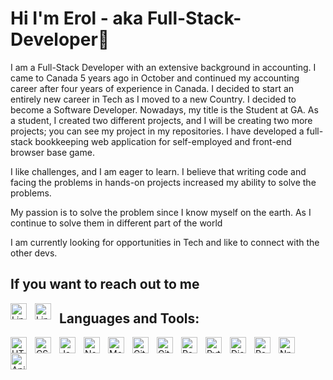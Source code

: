 # Hi I'm Erol - aka Full-Stack-Developer👋


I am a Full-Stack Developer with an extensive background in accounting. I came to Canada 5 years ago in October and continued my accounting career after four years of experience in Canada. I decided to start an entirely new career in Tech as I moved to a new Country. I decided to become a Software Developer. Nowadays, my title is the Student at GA. As a student, I created two different projects, and I will be creating two more projects; you can see my project in my repositories. I have developed a full-stack bookkeeping web application for self-employed and front-end browser base game. 

I like challenges, and I am eager to learn. I believe that writing code and facing the problems in hands-on projects increased my ability to solve the problems.

My passion is to solve the problem since I know myself on the earth. As I continue to solve them in different part of the world

I am currently looking for opportunities in Tech and like to connect with the other devs. 

## If you want to reach out to me

[<img align="left" alt="Linkedin" width="26px" src="https://img.icons8.com/color/48/undefined/linkedin-circled--v1.png" style="padding-right:10px;"/>][linkedin]
[<img align="left" alt="Linkedin" width="26px" src="https://img.icons8.com/fluency/48/undefined/twitter.png" style="padding-right:10px;"/>][twitter]


## Languages and Tools:

<img align="left" alt="HTML5" width="26px" src="https://cdn.jsdelivr.net/gh/devicons/devicon/icons/html5/html5-original.svg" style="padding-right:10px;" /> 
<img align="left" alt="CSS3" width="26px" src="https://cdn.jsdelivr.net/gh/devicons/devicon/icons/css3/css3-original.svg" style="padding-right:10px;" /> 
<img align="left" alt="JavaScript" width="26px" src="https://cdn.jsdelivr.net/gh/devicons/devicon/icons/javascript/javascript-original.svg" style="padding-right:10px;" /> 
<img align="left" alt="Node.js" width="26px" src="https://cdn.jsdelivr.net/gh/devicons/devicon/icons/nodejs/nodejs-original.svg" style="padding-right:10px;" /> 
<img align="left" alt="MongoDB" width="26px" src="https://cdn.jsdelivr.net/gh/devicons/devicon/icons/mongodb/mongodb-original.svg" style="padding-right:10px;" /> 
<img align="left" alt="Git" width="26px" src="https://cdn.jsdelivr.net/gh/devicons/devicon/icons/git/git-original.svg" style="padding-right:10px;" /> 
<img align="left" alt="GitHub" width="26px" src="https://user-images.githubusercontent.com/3369400/139448065-39a229ba-4b06-434b-bc67-616e2ed80c8f.png" style="padding-right:10px;" /> 
<img align="left" alt="React" width="26px" src="https://cdn.jsdelivr.net/gh/devicons/devicon/icons/react/react-original.svg" style="padding-right:10px;"/> 
<img align="left" alt="Python" width="26px" src="https://img.icons8.com/color/48/undefined/python--v1.png" style="padding-right:10px;"/>
<img align="left" alt="Django" width="26px"  src="https://img.icons8.com/ios-filled/50/undefined/django.png" style="padding-right:10px;"/>
<img align="left" alt="PostgreSQL" width="26px"  src="https://img.icons8.com/color/48/undefined/postgreesql.png" style="padding-right:10px;"/>
<img align="left" alt="Npm" width="26px" src="https://img.icons8.com/color/48/undefined/npm.png" style="padding-right:10px;"/>
<img align="left" alt="Api" width="26px" src="https://img.icons8.com/external-phatplus-lineal-color-phatplus/64/undefined/external-api-cloud-security-phatplus-lineal-color-phatplus.png"style="padding-right:10px;"/>


[linkedin]: https://www.linkedin.com/in/erolterbiyeli/
[twitter]: [https://twitter.com/Terbiyelierol]

